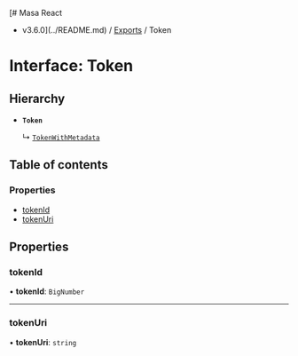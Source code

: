 [# Masa React
 - v3.6.0](../README.md) / [Exports](../modules.md) / Token

# Interface: Token

## Hierarchy

- **`Token`**

  ↳ [`TokenWithMetadata`](TokenWithMetadata.md)

## Table of contents

### Properties

- [tokenId](Token.md#tokenid)
- [tokenUri](Token.md#tokenuri)

## Properties

### tokenId

• **tokenId**: `BigNumber`

___

### tokenUri

• **tokenUri**: `string`
